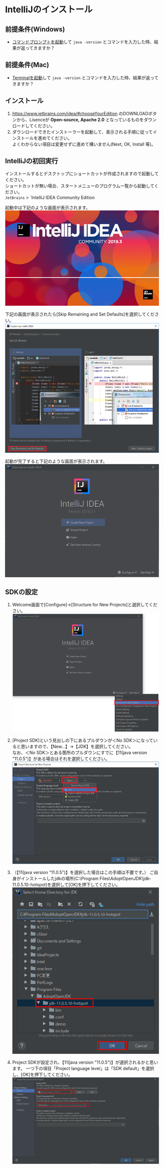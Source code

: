 # IntelliJのインストール

## 前提条件(Windows)

* [コマンドプロンプトを起動](tipsForWin.md#コマンドプロンプトの起動方法)して `java -version` とコマンドを入力した時、結果が返ってきますか？

## 前提条件(Mac)

* [Terminalを起動](tipsForMac.md#terminalの起動方法)して `java -version` とコマンドを入力した時、結果が返ってきますか？

## インストール

1. https://www.jetbrains.com/idea/#chooseYourEdition のDOWNLOADボタンから、Lisenceが **Open-source, Apache 2.0** となっているものをダウンロードしてください。
1. ダウンロードできたインストーラーを起動して、表示される手順に従ってインストールを進めてください。  
よくわからない項目は変更せずに進めて構いません(Next, OK, Install 等)。

## IntelliJの初回実行

インストールするとデスクトップにショートカットが作成されますので起動してください。<br>
ショートカットが無い場合、スタートメニューのプログラム一覧から起動してください。<br>
 `JetBrains` > `IntelliJ IDEA Community Edition

起動中は下記のような画面が表示されます。<br>
![起動中](../image/intelliJ_Loading.png)

下記の画面が表示されたら[Skip Remaining and Set Defaults]を選択してください。<br>
![UIテーマ選択](../image/intelliJ_install.png)

起動が完了すると下記のような画面が表示されます。<br>
![起動後](../image/intelliJ_welcome.png)

## SDKの設定

1. Welcome画面で[Configure]→[Structure for New Projects]と選択してください。<br>
![SDK設定1](../image/intellij_top_project-structure.png)

1. [Project SDK]という見出しの下にあるプルダウンが＜No SDK＞になっていると思いますので、【New...】→【JDK】を選択してください。<br>
なお、＜No SDK＞とある箇所のプルダウンにすでに【11(java version "11.0.5")】がある場合はそれを選択してください。
![SDK設定2](../image/intellij_setting_jdk1.png)

1. （【11(java version "11.0.5")】を選択した場合はこの手順は不要です。）
ご自身がインストールしたjdkの場所(C:\Program Files\AdoptOpenJDK\jdk-11.0.5.10-hotspot)を選択して[OK]を押下してください。<br>
![SDK設定3](../image/intellij_setting_jdk1_select-home-directory.png)

1. Project SDKが設定され、【11(java version "11.0.5")】が選択されるかと思います。
一つ下の項目「Project language level」は「SDK default」を選択し、[OK]を押下してください。<br>
![SDK設定4](../image/intellij_setting_jdk2.png)

